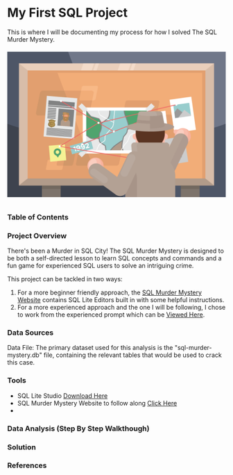 # My First SQL Project 

This is where I will be documenting my process for how I solved The SQL Murder Mystery.

###### ![Dashboard](174092-clue-illustration.png)

### Table of Contents 


### Project Overview

There's been a Murder in SQL City! The SQL Murder Mystery is designed to be both a self-directed lesson to learn SQL concepts and commands and a fun game for experienced SQL users to solve an intriguing crime.

This project can be tackled in two ways: 
1. For a more beginner friendly approach, the [SQL Murder Mystery Website](https://mystery.knightlab.com) contains SQL Lite Editors built in with some helpful instructions. 
2. For a more experienced approach and the one I will be following, I chose to work from the experienced prompt which can be [Viewed Here](prompt_experienced.pdf).

### Data Sources

Data File: The primary dataset used for this analysis is the "sql-murder-mystery.db" file, containing the relevant tables that would be used to crack this case. 

### Tools

- SQL Lite Studio [Download Here](https://sqlitestudio.pl)
- SQL Murder Mystery Website to follow along [Click Here](https://mystery.knightlab.com/#experienced)
- 
### Data Analysis (Step By Step Walkthough)

### Solution

### References
